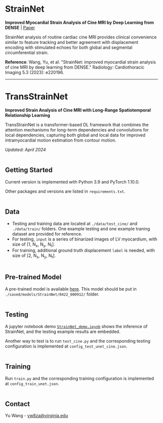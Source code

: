 # StrainNet
**Improved Myocardial Strain Analysis of Cine MRI by Deep Learning from DENSE** | [Paper](https://www.ncbi.nlm.nih.gov/pmc/articles/PMC10316292/pdf/ryct.220196.pdf)

StrainNet analysis of routine cardiac cine MRI provides clinical convenience similar to feature tracking and better agreement with displacement encoding with stimulated echoes for both global and segmental circumferential strain.

**Reference**:
Wang, Yu, et al. "StrainNet: improved myocardial strain analysis of cine MRI by deep learning from DENSE." Radiology: Cardiothoracic Imaging 5.3 (2023): e220196.

---

# TransStrainNet
**Improved Strain Analysis of Cine MRI with Long-Range Spatiotemporal Relationship Learning**

TransStrainNet is a transformer-based DL framework that combines the attention mechanisms for long-term dependencies and convolutions for local dependencies, capturing both global and local data for improved intramyocardial motion estimation from contour motion. 

*Updated: April 2024*
<br/><br/>

## Getting Started
Current version is implemented with Python 3.9 and PyTorch 1.10.0. 

Other packages and versions are listed in `requirements.txt`.
<br/><br/>

## Data
- Testing and training data are located at `./data/test_cine/` and `./data/train/` folders. One example testing and one example traning dataset are provided for reference.
- For testing, `input` is a series of binarized images of LV myocardium, with size of [1, N<sub>x</sub>, N<sub>y</sub>, N<sub>t</sub>]. 
- For training, additional ground truth displacement `label` is needed, with size of [2, N<sub>x</sub>, N<sub>y</sub>, N<sub>t</sub>].
<br/><br/>

## Pre-trained Model
A pre-trained model is available [here](https://www.dropbox.com/scl/fi/2ezqjv04l6ulob1ku1wzm/model_best.pth?rlkey=go43i5sfc8f8b2zage9em4ikf&dl=0). This model should be put in `./saved/models/StrainNet/0422_000912/` folder.
<br/><br/>

## Testing
A jupyter notebook demo [`StrainNet_demo.ipynb`](StrainNet_demo.ipynb) shows the inference of StrainNet, and the testing example results are embedded.

Another way to test is to run `test_cine.py` and the corresponding testing configuration is implemented at `config_test_unet_cine.json`.
<br/><br/>

## Training
Run `train.py` and the corresponding training configuration is implemented at `config_train_unet.json`.
<br/><br/>

## Contact
Yu Wang - yw8za@virginia.edu
